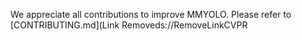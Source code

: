 We appreciate all contributions to improve MMYOLO. Please refer to [CONTRIBUTING.md](Link Removeds://RemoveLinkCVPR
